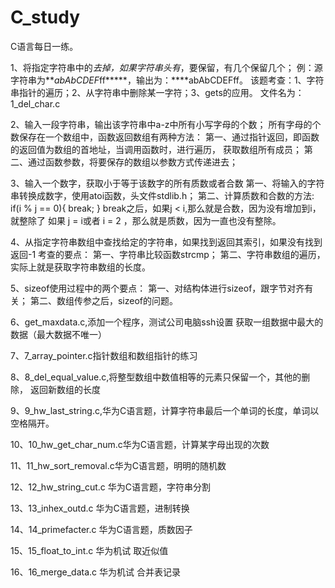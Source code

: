 # C_study

C语言每日一练。

1、将指定字符串中的*去掉，如果字符串头有*，要保留，有几个保留几个；
    例：源字符串为****abAb*CDEF*ff*****，输出为：****abAbCDEFff。
    该题考查：1、字符串指针的遍历；2、从字符串中删除某一字符；3、gets的应用。
    文件名为：1_del_char.c

2、输入一段字符串，输出该字符串中a-z中所有小写字母的个数；
    所有字母的个数保存在一个数组中，函数返回数组有两种方法：
    第一、通过指针返回，即函数的返回值为数组的首地址，当调用函数时，进行遍历，
    获取数组所有成员；
    第二、通过函数参数，将要保存的数组以参数方式传递进去；

3、输入一个数字，获取小于等于该数字的所有质数或者合数
    第一、将输入的字符串转换成数字，使用atoi函数，头文件stdlib.h；
    第二、计算质数和合数的方法:
    if(i % j == 0){
        break;
    }
    break之后，如果j < i,那么就是合数，因为没有增加到i，就整除了
    如果 j = i或者 i = 2 ，那么就是质数，因为一直也没有整除。

4、从指定字符串数组中查找给定的字符串，如果找到返回其索引，如果没有找到返回-1
    考查的要点：
    第一、字符串比较函数strcmp；
    第二、字符串数组的遍历，实际上就是获取字符串数组的长度。

5、sizeof使用过程中的两个要点：
    第一、对结构体进行sizeof，跟字节对齐有关；
    第二、数组传参之后，sizeof的问题。

6、get_maxdata.c,添加一个程序，测试公司电脑ssh设置
    获取一组数据中最大的数据（最大数据不唯一）

7、7_array_pointer.c指针数组和数组指针的练习

8、8_del_equal_value.c,将整型数组中数值相等的元素只保留一个，其他的删除，
    返回新数组的长度

9、9_hw_last_string.c,华为C语言题，计算字符串最后一个单词的长度，单词以空格隔开。

10、10_hw_get_char_num.c华为C语言题，计算某字母出现的次数

11、11_hw_sort_removal.c华为C语言题，明明的随机数

12、12_hw_string_cut.c 华为C语言题，字符串分割

13、13_inhex_outd.c 华为C语言题，进制转换

14、14_primefacter.c 华为C语言题，质数因子

15、15_float_to_int.c 华为机试  取近似值

16、16_merge_data.c 华为机试 合并表记录
